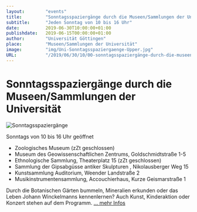 ```yaml
---
layout:        "events"
title:         "Sonntagsspaziergänge durch die Museen/Sammlungen der Universität"
subtitle:      "Jeden Sonntag von 10 bis 16 Uhr"
date:          2019-06-30T10:00:00+01:00
publishdate:   2019-06-15T00:00:00+01:00
author:        "Universität Göttingen"
place:         "Museen/Sammlungen der Universität"
image:         "img/Uni-Sonntagsspaziergaenge-Upper.jpg"
URL:           "/2019/06/30/10/00-sonntagsspaziergänge-durch-die-museen-sammlungen-der-universität"
---
```




Sonntagsspaziergänge durch die Museen/Sammlungen der Universität 
===========

![Sonntagsspaziergänge](/img/Uni-Sonntagsspaziergaenge-lower.jpg)

Sonntags von 10 bis 16 Uhr geöffnet

* Zoologisches Museum (zZt geschlossen)
* Museum des Geowissenschaftlichen Zentrums, Goldschmidtstraße 1-5
* Ethnologische Sammlung, Theaterplatz 15 (zZt geschlossen)
* Sammlung der Gipsabgüsse antiker Skulpturen , Nikolausberger Weg 15
* Kunstsammlung Auditorium, Weender Landstraße 2
* Musikinstrumentensammlung, Accouchierhaus, Kurze Geismarstraße 1

Durch die Botanischen Gärten bummeln, Mineralien erkunden oder das Leben Johann Winckelmanns kennenlernen? 
Auch Kunst, Kinderaktion oder Konzert stehen auf dem Programm. [... mehr Infos](http://www.uni-goettingen.de/de/sh/38808.html)

